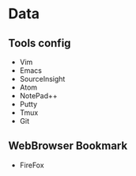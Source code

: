 # Data

## Tools config

- Vim  
- Emacs  
- SourceInsight  
- Atom  
- NotePad++  
- Putty  
- Tmux  
- Git  

## WebBrowser Bookmark
- FireFox
